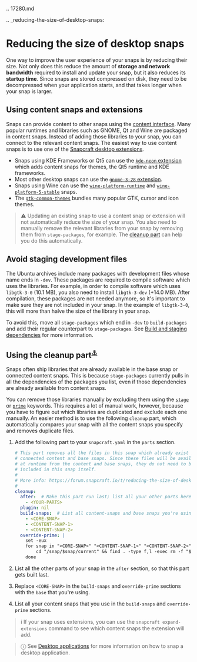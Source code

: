 .. 17280.md

.. _reducing-the-size-of-desktop-snaps:

# Reducing the size of desktop snaps

One way to improve the user experience of your snaps is by reducing their size. Not only does this reduce the amount of **storage and network bandwidth** required to install and update your snap, but it also reduces its **startup time**. Since snaps are stored compressed on disk, they need to be decompressed when your application starts, and that takes longer when your snap is larger.

## Using content snaps and extensions

Snaps can provide content to other snaps using the [content interface](https://forum.snapcraft.io/t/the-content-interface/1074). Many popular runtimes and libraries such as GNOME, Qt and Wine are packaged in content snaps. Instead of adding those libraries to your snap, you can connect to the relevant content snaps. The easiest way to use content snaps is to use one of the [Snapcraft desktop extensions](/t/snapcraft-extensions/13486).

* Snaps using KDE Frameworks or Qt5 can use the [`kde-neon` extension](/t/the-kde-neon-extension/13752) which adds content snaps for themes, the Qt5 runtime and KDE frameworks.
* Most other desktop snaps can use the [`gnome-3-28` extension](/t/the-gnome-3-28-extension/13485).
* Snaps using Wine can use the [`wine-platform-runtime`](https://snapcraft.io/wine-platform-runtime) and [`wine-platform-5-stable`](https://snapcraft.io/wine-platform-5-stable) snaps.
* The [`gtk-common-themes`](/t/how-to-use-the-system-gtk-theme-via-the-gtk-common-themes-snap/6235) bundles many popular GTK, cursor and icon themes.

> ⚠ Updating an existing snap to use a content snap or extension will not automatically reduce the size of your snap. You also need to manually remove the relevant libraries from your snap by removing them from `stage-packages`, for example. The [cleanup part]() can help you do this automatically.

## Avoid staging development files

The Ubuntu archives include many packages with development files whose name ends in `-dev`. These packages are required to compile software which uses the libraries. For example, in order to compile software which uses `libgtk-3-0` (10.1 MB), you also need to install `libgtk-3-dev` (+14.0 MB). After compilation, these packages are not needed anymore, so it's important to make sure they are not included in your snap. In the example of `libgtk-3-0`, this will more than halve the size of the library in your snap.

To avoid this, move all `stage-packages` which end in `-dev` to `build-packages` and add their regular counterpart to `stage-packages`. See [Build and staging dependencies](https://snapcraft.io/docs/build-and-staging-dependencies) for more information.

<h2 id="heading--cleanup-part">Using the cleanup part<sup><a href=#heading--cleanup-part>⚓</a></sup></h2>

Snaps often ship libraries that are already available in the base snap or connected content snaps. This is because `stage-packages` currently pulls in all the dependencies of the packages you list, even if those dependencies are already available from content snaps.

You can remove those libraries manually by excluding them using the [`stage`]() or [`prime`]() keywords. This requires a lot of manual work, however, because you have to figure out which libraries are duplicated and exclude each one manually. An easier method is to use the following `cleanup` part, which automatically compares your snap with all the content snaps you specify and removes duplicate files.

1. Add the following part to your `snapcraft.yaml` in the `parts` section.

    ```yaml
    # This part removes all the files in this snap which already exist in
    # connected content and base snaps. Since these files will be available
    # at runtime from the content and base snaps, they do not need to be
    # included in this snap itself.
    #
    # More info: https://forum.snapcraft.io/t/reducing-the-size-of-desktop-snaps/17280#heading--cleanup-part
    #
    cleanup:
      after:  # Make this part run last; list all your other parts here
        - <YOUR-PARTS>
      plugin: nil
      build-snaps:  # List all content-snaps and base snaps you're using here
        - <CORE-SNAP>
        - <CONTENT-SNAP-1>
        - <CONTENT-SNAP-2>
      override-prime: |
        set -eux
        for snap in "<CORE-SNAP>" "<CONTENT-SNAP-1>" "<CONTENT-SNAP-2>"; do  # List all content-snaps and base snaps you're using here
            cd "/snap/$snap/current" && find . -type f,l -exec rm -f "$SNAPCRAFT_PRIME/{}" \;
        done
    ```

1. List all the other parts of your snap in the `after` section, so that this part gets built last.
1. Replace `<CORE-SNAP>` in the `build-snaps` and `override-prime` sections with the `base` that you're using.
1. List all your content snaps that you use in the `build-snaps` and `override-prime` sections.

> ℹ If your snap uses extensions, you can use the `snapcraft expand-extensions` command to see which content snaps the extension will add.

> ⓘ See [Desktop applications](/t/desktop-applications/13034) for more information on how to snap a desktop application.